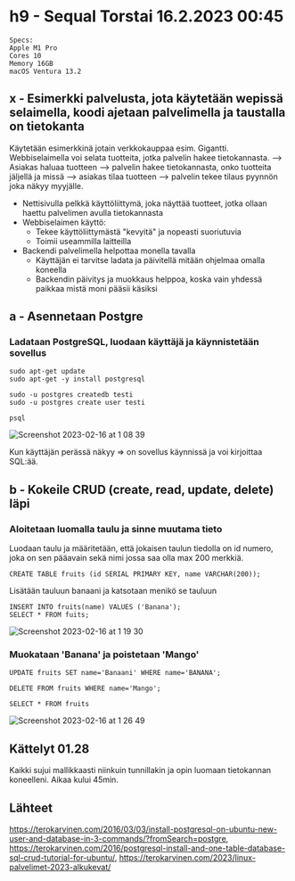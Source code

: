# h9 - Sequal Torstai 16.2.2023 00:45 

    Specs:
    Apple M1 Pro
    Cores 10
    Memory 16GB
    macOS Ventura 13.2

## x - Esimerkki palvelusta, jota käytetään wepissä selaimella, koodi ajetaan palvelimella ja taustalla on tietokanta

Käytetään esimerkkinä jotain verkkokauppaa esim. Gigantti. Webbiselaimella voi selata tuotteita, jotka palvelin hakee tietokannasta. 
--> Asiakas haluaa tuotteen --> palvelin hakee tietokannasta, onko tuotteita jäljellä ja missä --> asiakas tilaa tuotteen --> palvelin tekee tilaus pyynnön joka näkyy myyjälle.

-   Nettisivulla pelkkä käyttöliittymä, joka näyttää tuotteet, jotka ollaan haettu palvelimen avulla tietokannasta
-   Webbiselaimen käyttö: 
    - Tekee käyttöliittymästä "kevyitä" ja nopeasti suoriutuvia
    - Toimii useammilla laitteilla
- Backendi palvelimella helpottaa monella tavalla
    - Käyttäjän ei tarvitse ladata ja päivitellä mitään ohjelmaa omalla koneella
    - Backendin päivitys ja muokkaus helppoa, koska vain yhdessä paikkaa mistä moni pääsii käsiksi


## a - Asennetaan Postgre

### Ladataan PostgreSQL, luodaan käyttäjä ja käynnistetään sovellus

    sudo apt-get update
    sudo apt-get -y install postgresql

    sudo -u postgres createdb testi
    sudo -u postgres create user testi

    psql

![Screenshot 2023-02-16 at 1 08 39](https://user-images.githubusercontent.com/104775534/219211042-d805fb61-93ed-4460-a212-4fcd82e1b2db.png)

Kun käyttäjän perässä näkyy => on sovellus käynnissä ja voi kirjoittaa SQL:ää.

## b - Kokeile CRUD (create, read, update, delete) läpi

### Aloitetaan luomalla taulu ja sinne muutama tieto

Luodaan taulu ja määritetään, että jokaisen taulun tiedolla on id numero, joka on sen pääavain sekä nimi jossa saa olla max 200 merkkiä.

    CREATE TABLE fruits (id SERIAL PRIMARY KEY, name VARCHAR(200));

Lisätään tauluun banaani ja katsotaan menikö se tauluun

    INSERT INTO fruits(name) VALUES ('Banana');
    SELECT * FROM fuits;
    
![Screenshot 2023-02-16 at 1 19 30](https://user-images.githubusercontent.com/104775534/219214366-cc66f975-cb06-43e7-8178-ab072d981c31.png)

### Muokataan 'Banana' ja poistetaan 'Mango'

    UPDATE fruits SET name='Banaani' WHERE name='BANANA';

    DELETE FROM fruits WHERE name='Mango';

    SELECT * FROM fruits

![Screenshot 2023-02-16 at 1 26 49](https://user-images.githubusercontent.com/104775534/219215604-5b947b08-b154-497d-b4fd-ee09100b9b79.png)



## Kättelyt 01.28

Kaikki sujui mallikkaasti niinkuin tunnillakin ja opin luomaan tietokannan koneelleni. Aikaa kului 45min.

## Lähteet

https://terokarvinen.com/2016/03/03/install-postgresql-on-ubuntu-new-user-and-database-in-3-commands/?fromSearch=postgre, https://terokarvinen.com/2016/postgresql-install-and-one-table-database-sql-crud-tutorial-for-ubuntu/, https://terokarvinen.com/2023/linux-palvelimet-2023-alkukevat/




